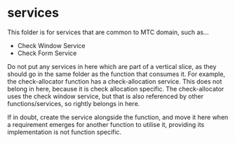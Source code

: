 # services

This folder is for services that are common to MTC domain, such as...

- Check Window Service
- Check Form Service

Do not put any services in here which are part of a vertical slice, as they should go in the same folder as the function that consumes it.
For example, the check-allocator function has a check-allocation service.  This does not belong in here, because it is
check allocation specific.  The check-allocator uses the check window service, but that is also referenced by other functions/services, so
rightly belongs in here.

If in doubt, create the service alongside the function, and move it here when a requirement emerges for another function to utilise it,
providing its implementation is not function specific.
